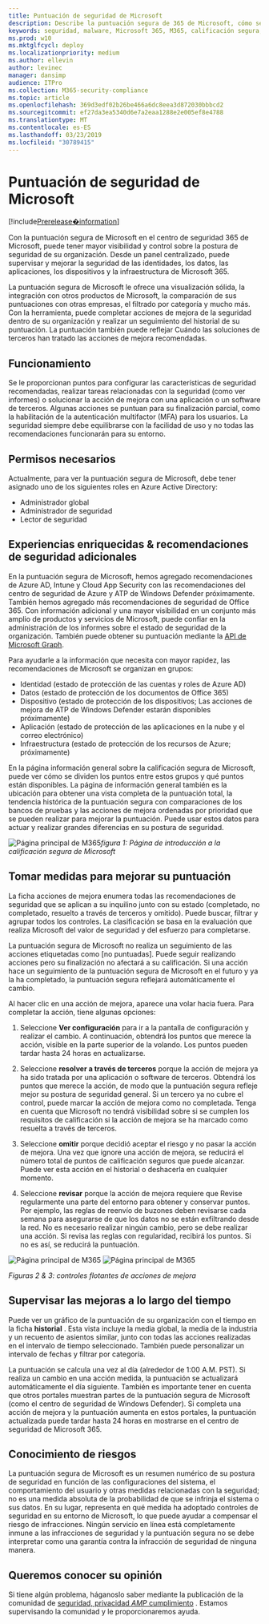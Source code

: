 ```yaml
---
title: Puntuación de seguridad de Microsoft
description: Describe la puntuación segura de 365 de Microsoft, cómo se calculan los detalles y qué administradores de seguridad pueden esperar usarlos.
keywords: seguridad, malware, Microsoft 365, M365, calificación segura, centro de seguridad, acciones de mejora
ms.prod: w10
ms.mktglfcycl: deploy
ms.localizationpriority: medium
ms.author: ellevin
author: levinec
manager: dansimp
audience: ITPro
ms.collection: M365-security-compliance
ms.topic: article
ms.openlocfilehash: 369d3edf02b26be466a6dc8eea3d872030bbbcd2
ms.sourcegitcommit: ef27da3ea5340d6e7a2eaa1288e2e005ef8e4788
ms.translationtype: MT
ms.contentlocale: es-ES
ms.lasthandoff: 03/23/2019
ms.locfileid: "30789415"
---
```

# <a name="microsoft-secure-score"></a>Puntuación de seguridad de Microsoft

[!include[Prerelease�information](prerelease.md)]

Con la puntuación segura de Microsoft en el centro de seguridad 365 de Microsoft, puede tener mayor visibilidad y control sobre la postura de seguridad de su organización. Desde un panel centralizado, puede supervisar y mejorar la seguridad de las identidades, los datos, las aplicaciones, los dispositivos y la infraestructura de Microsoft 365.

La puntuación segura de Microsoft le ofrece una visualización sólida, la integración con otros productos de Microsoft, la comparación de sus puntuaciones con otras empresas, el filtrado por categoría y mucho más. Con la herramienta, puede completar acciones de mejora de la seguridad dentro de su organización y realizar un seguimiento del historial de su puntuación. La puntuación también puede reflejar Cuándo las soluciones de terceros han tratado las acciones de mejora recomendadas.  

## <a name="how-it-works"></a>Funcionamiento

Se le proporcionan puntos para configurar las características de seguridad recomendadas, realizar tareas relacionadas con la seguridad (como ver informes) o solucionar la acción de mejora con una aplicación o un software de terceros. Algunas acciones se puntuan para su finalización parcial, como la habilitación de la autenticación multifactor (MFA) para los usuarios. La seguridad siempre debe equilibrarse con la facilidad de uso y no todas las recomendaciones funcionarán para su entorno.

## <a name="required-permissions"></a>Permisos necesarios

Actualmente, para ver la puntuación segura de Microsoft, debe tener asignado uno de los siguientes roles en Azure Active Directory:

* Administrador global
* Administrador de seguridad
* Lector de seguridad

## <a name="rich-experiences--additional-security-recommendations"></a>Experiencias enriquecidas & recomendaciones de seguridad adicionales

En la puntuación segura de Microsoft, hemos agregado recomendaciones de Azure AD, Intune y Cloud App Security con las recomendaciones del centro de seguridad de Azure y ATP de Windows Defender próximamente. También hemos agregado más recomendaciones de seguridad de Office 365. Con información adicional y una mayor visibilidad en un conjunto más amplio de productos y servicios de Microsoft, puede confiar en la administración de los informes sobre el estado de seguridad de la organización. También puede obtener su puntuación mediante la [API de Microsoft Graph](https://docs.microsoft.com/graph/api/resources/securescores?view=graph-rest-beta).

Para ayudarle a la información que necesita con mayor rapidez, las recomendaciones de Microsoft se organizan en grupos:

* Identidad (estado de protección de las cuentas y roles de Azure AD)
* Datos (estado de protección de los documentos de Office 365)
* Dispositivo (estado de protección de los dispositivos; Las acciones de mejora de ATP de Windows Defender estarán disponibles próximamente)
* Aplicación (estado de protección de las aplicaciones en la nube y el correo electrónico)
* Infraestructura (estado de protección de los recursos de Azure; próximamente)

En la página información general sobre la calificación segura de Microsoft, puede ver cómo se dividen los puntos entre estos grupos y qué puntos están disponibles. La página de información general también es la ubicación para obtener una vista completa de la puntuación total, la tendencia histórica de la puntuación segura con comparaciones de los bancos de pruebas y las acciones de mejora ordenadas por prioridad que se pueden realizar para mejorar la puntuación. Puede usar estos datos para actuar y realizar grandes diferencias en su postura de seguridad.  

![Página principal](./media/secure-score/homepage-original.png)
de M365*figura 1: Página de introducción a la calificación segura de Microsoft*

## <a name="take-action-to-improve-your-score"></a>Tomar medidas para mejorar su puntuación

La ficha acciones de mejora enumera todas las recomendaciones de seguridad que se aplican a su inquilino junto con su estado (completado, no completado, resuelto a través de terceros y omitido). Puede buscar, filtrar y agrupar todos los controles.  La clasificación se basa en la evaluación que realiza Microsoft del valor de seguridad y del esfuerzo para completarse.

La puntuación segura de Microsoft no realiza un seguimiento de las acciones etiquetadas como [no puntuadas]. Puede seguir realizando acciones pero su finalización no afectará a su calificación. Si una acción hace un seguimiento de la puntuación segura de Microsoft en el futuro y ya la ha completado, la puntuación segura reflejará automáticamente el cambio.

Al hacer clic en una acción de mejora, aparece una volar hacia fuera. Para completar la acción, tiene algunas opciones:

1. Seleccione **Ver configuración** para ir a la pantalla de configuración y realizar el cambio. A continuación, obtendrá los puntos que merece la acción, visible en la parte superior de la volando. Los puntos pueden tardar hasta 24 horas en actualizarse.

2. Seleccione **resolver a través de terceros** porque la acción de mejora ya ha sido tratada por una aplicación o software de terceros. Obtendrá los puntos que merece la acción, de modo que la puntuación segura refleje mejor su postura de seguridad general. Si un tercero ya no cubre el control, puede marcar la acción de mejora como no completada. Tenga en cuenta que Microsoft no tendrá visibilidad sobre si se cumplen los requisitos de calificación si la acción de mejora se ha marcado como resuelta a través de terceros.

3. Seleccione **omitir** porque decidió aceptar el riesgo y no pasar la acción de mejora. Una vez que ignore una acción de mejora, se reducirá el número total de puntos de calificación seguros que puede alcanzar. Puede ver esta acción en el historial o deshacerla en cualquier momento.

4. Seleccione **revisar** porque la acción de mejora requiere que Revise regularmente una parte del entorno para obtener y conservar puntos. Por ejemplo, las reglas de reenvío de buzones deben revisarse cada semana para asegurarse de que los datos no se están exfiltrando desde la red. No es necesario realizar ningún cambio, pero se debe realizar una acción. Si revisa las reglas con regularidad, recibirá los puntos. Si no es así, se reducirá la puntuación.

![Página principal de M365](./media/secure-score/secure-score1x450.png) ![Página principal de M365](./media/secure-score/secure-score2x450.png)

*Figuras 2 & 3: controles flotantes de acciones de mejora*

## <a name="monitor-improvements-over-time"></a>Supervisar las mejoras a lo largo del tiempo

Puede ver un gráfico de la puntuación de su organización con el tiempo en la ficha **historial** . Esta vista incluye la media global, la media de la industria y un recuento de asientos similar, junto con todas las acciones realizadas en el intervalo de tiempo seleccionado. También puede personalizar un intervalo de fechas y filtrar por categoría.

La puntuación se calcula una vez al día (alrededor de 1:00 A.M. PST). Si realiza un cambio en una acción medida, la puntuación se actualizará automáticamente el día siguiente. También es importante tener en cuenta que otros portales muestran partes de la puntuación segura de Microsoft (como el centro de seguridad de Windows Defender). Si completa una acción de mejora y la puntuación aumenta en estos portales, la puntuación actualizada puede tardar hasta 24 horas en mostrarse en el centro de seguridad de Microsoft 365.  

## <a name="risk-awareness"></a>Conocimiento de riesgos

La puntuación segura de Microsoft es un resumen numérico de su postura de seguridad en función de las configuraciones del sistema, el comportamiento del usuario y otras medidas relacionadas con la seguridad; no es una medida absoluta de la probabilidad de que se infrinja el sistema o sus datos. En su lugar, representa en qué medida ha adoptado controles de seguridad en su entorno de Microsoft, lo que puede ayudar a compensar el riesgo de infracciones. Ningún servicio en línea está completamente inmune a las infracciones de seguridad y la puntuación segura no se debe interpretar como una garantía contra la infracción de seguridad de ninguna manera.

## <a name="we-want-to-hear-from-you"></a>Queremos conocer su opinión

Si tiene algún problema, háganoslo saber mediante la publicación de la comunidad de [seguridad, privacidad _AMP_ cumplimiento](https://techcommunity.microsoft.com/t5/Security-Privacy-Compliance/bd-p/security_privacy) . Estamos supervisando la comunidad y le proporcionaremos ayuda.